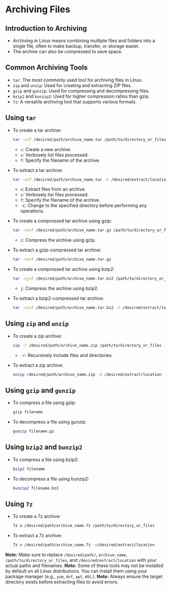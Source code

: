 # Archiving Files

## Introduction to Archiving

- Archiving in Linux means combining multiple files and folders into a single file, often to make backup, transfer, or storage easier.
- The archive can also be compressed to save space.

## Common Archiving Tools

- `tar`: The most commonly used tool for archiving files in Linux.
- `zip` and `unzip`: Used for creating and extracting ZIP files.
- `gzip` and `gunzip`: Used for compressing and decompressing files.
- `bzip2` and `bunzip2`: Used for higher compression ratios than gzip.
- `7z`: A versatile archiving tool that supports various formats.

## Using `tar`

- To create a tar archive:

  ```bash
  tar -cvf /desired/path/archive_name.tar /path/to/directory_or_files
  ```

  - `c`: Create a new archive.
  - `v`: Verbosely list files processed.
  - `f`: Specify the filename of the archive.

- To extract a tar archive:

  ```bash
  tar -xvf /desired/path/archive_name.tar -C /desired/extract/location
  ```

  - `x`: Extract files from an archive.
  - `v`: Verbosely list files processed.
  - `f`: Specify the filename of the archive.
  - `-C`: Change to the specified directory before performing any operations.

- To create a compressed tar archive using gzip:

  ```bash
  tar -czvf /desired/path/archive_name.tar.gz /path/to/directory_or_files
  ```

  - `z`: Compress the archive using gzip.

- To extract a gzip-compressed tar archive:

  ```bash
  tar -xzvf /desired/path/archive_name.tar.gz
  ```

- To create a compressed tar archive using bzip2:

  ```bash
  tar -cjvf /desired/path/archive_name.tar.bz2 /path/to/directory_or_files
  ```

  - `j`: Compress the archive using bzip2.

- To extract a bzip2-compressed tar archive:

  ```bash
  tar -xjvf /desired/path/archive_name.tar.bz2 -C /desired/extract/location
  ```

## Using `zip` and `unzip`

- To create a zip archive:

  ```bash
  zip -r /desired/path/archive_name.zip /path/to/directory_or_files
  ```

  - `-r`: Recursively include files and directories.

- To extract a zip archive:

  ```bash
  unzip /desired/path/archive_name.zip -d /desired/extract/location
  ```

## Using `gzip` and `gunzip`

- To compress a file using gzip:

  ```bash
  gzip filename
  ```

- To decompress a file using gunzip:

  ```bash
  gunzip filename.gz
  ```

## Using `bzip2` and `bunzip2`

- To compress a file using bzip2:

  ```bash
  bzip2 filename
  ```

- To decompress a file using bunzip2:

  ```bash
  bunzip2 filename.bz2
  ```

## Using `7z`

- To create a 7z archive:

  ```bash
  7z a /desired/path/archive_name.7z /path/to/directory_or_files
  ```

- To extract a 7z archive:

  ```bash
  7z x /desired/path/archive_name.7z -o/desired/extract/location
  ```

**Note:** Make sure to replace `/desired/path/`, `archive_name`, `/path/to/directory_or_files`, and `/desired/extract/location` with your actual paths and filenames.
**Note:** Some of these tools may not be installed by default on all Linux distributions. You can install them using your package manager (e.g., `yum`, `dnf`, `apt`, etc.).
**Note:** Always ensure the target directory exists before extracting files to avoid errors.

